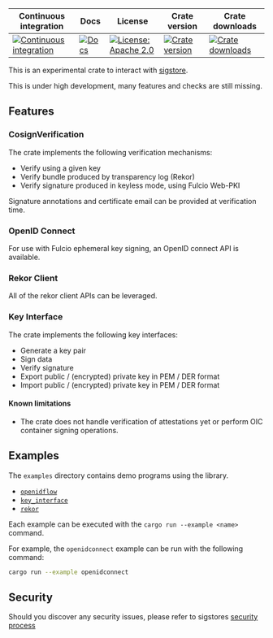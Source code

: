 Continuous integration | Docs | License | Crate version | Crate downloads
 ----------------------|------|---------|---------------|-----------------
 [![Continuous integration](https://github.com/sigstore/sigstore-rs/actions/workflows/tests.yml/badge.svg)](https://github.com/sigstore/sigstore-rs/actions/workflows/tests.yml) | [![Docs](https://img.shields.io/badge/docs-%20-blue)](https://docs.rs/sigstore/latest/sigstore) |  [![License: Apache 2.0](https://img.shields.io/badge/License-Apache2.0-brightgreen.svg)](https://opensource.org/licenses/Apache-2.0) | [![Crate version](https://img.shields.io/crates/v/sigstore?style=flat-square)](https://crates.io/crates/sigstore) | [![Crate downloads](https://img.shields.io/crates/d/sigstore?style=flat-square)](https://crates.io/crates/sigstore)


This is an experimental crate to interact with [sigstore](https://sigstore.dev/).

This is under high development, many features and checks are still missing.

## Features

### CosignVerification

The crate implements the following verification mechanisms:

  * Verify using a given key
  * Verify bundle produced by transparency log (Rekor)
  * Verify signature produced in keyless mode, using Fulcio Web-PKI

Signature annotations and certificate email can be provided at verification time.

### OpenID Connect

For use with Fulcio ephemeral key signing, an OpenID connect API is available.

### Rekor Client

All of the rekor client APIs can be leveraged.

### Key Interface

The crate implements the following key interfaces:

* Generate a key pair
* Sign data
* Verify signature
* Export public / (encrypted) private key in PEM / DER format
* Import public / (encrypted) private key in PEM / DER format

#### Known limitations

* The crate does not handle verification of attestations yet or perform OIC
container signing operations.

## Examples

The `examples` directory contains demo programs using the library.

  * [`openidflow`](examples/openidflow/README.md)
  * [`key_interface`](examples/key_interface/README.md)
  * [`rekor`](examples/rekor/README.md)

Each example can be executed with the `cargo run --example <name>` command.

For example, the `openidconnect` example can be run with the following command:

```bash
cargo run --example openidconnect
```

## Security

Should you discover any security issues, please refer to sigstores [security
process](https://github.com/sigstore/community/security/policy)
